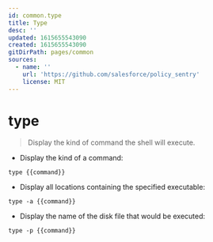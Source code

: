 ```yaml
---
id: common.type
title: Type
desc: ''
updated: 1615655543090
created: 1615655543090
gitDirPath: pages/common
sources:
  - name: ''
    url: 'https://github.com/salesforce/policy_sentry'
    license: MIT
---
```

# type

> Display the kind of command the shell will execute.

- Display the kind of a command:

`type {{command}}`

- Display all locations containing the specified executable:

`type -a {{command}}`

- Display the name of the disk file that would be executed:

`type -p {{command}}`

